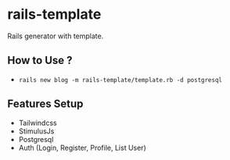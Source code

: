 # rails-template
Rails generator with template.
## How to Use ?
- `rails new blog -m rails-template/template.rb -d postgresql`

## Features Setup
- Tailwindcss
- StimulusJs
- Postgresql
- Auth (Login, Register, Profile, List User)
